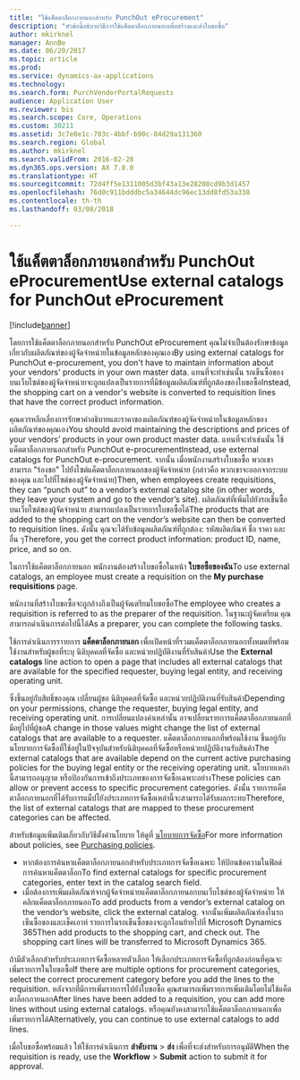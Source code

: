 ```yaml
---
title: "ใช้แค็ตตาล็อกภายนอกสำหรับ PunchOut eProcurement"
description: "หัวข้อนี้อธิบายวิธีการใช้แค็ตตาล็อกภายนอกเพื่อสร้างและส่งใบขอซื้อ"
author: mkirknel
manager: AnnBe
ms.date: 06/20/2017
ms.topic: article
ms.prod: 
ms.service: dynamics-ax-applications
ms.technology: 
ms.search.form: PurchVendorPortalRequests
audience: Application User
ms.reviewer: bis
ms.search.scope: Core, Operations
ms.custom: 30211
ms.assetid: 3c7e0e1c-703c-4bbf-b90c-84d29a131360
ms.search.region: Global
ms.author: mkirknel
ms.search.validFrom: 2016-02-28
ms.dyn365.ops.version: AX 7.0.0
ms.translationtype: HT
ms.sourcegitcommit: 72d4ff5e1311005d3bf43a13e28208cd9b3d1457
ms.openlocfilehash: 76d0c911bdddbc5a34644dc96ec13dd8fd53a338
ms.contentlocale: th-th
ms.lasthandoff: 03/08/2018

---
```


# <a name="use-external-catalogs-for-punchout-eprocurement"></a><span data-ttu-id="c04e8-103">ใช้แค็ตตาล็อกภายนอกสำหรับ PunchOut eProcurement</span><span class="sxs-lookup"><span data-stu-id="c04e8-103">Use external catalogs for PunchOut eProcurement</span></span>

[!include[banner](../includes/banner.md)]

<span data-ttu-id="c04e8-104">โดยการใช้แค็ตตาล็อกภายนอกสำหรับ PunchOut eProcurement คุณไม่จำเป็นต้องรักษาข้อมูลเกี่ยวกับผลิตภัณฑ์ของผู้จัดจำหน่ายในข้อมูลหลักของคุณเอง</span><span class="sxs-lookup"><span data-stu-id="c04e8-104">By using external catalogs for PunchOut e-procurement, you don't have to maintain information about your vendors' products in your own master data.</span></span> <span data-ttu-id="c04e8-105">แทนที่จะทำเช่นนั้น รถเข็นซื้อของบนเว็บไซต์ของผู้จัดจำหน่ายจะถูกแปลงเป็นรายการที่มีข้อมูลผลิตภัณฑ์ที่ถูกต้องของใบขอซื้อ</span><span class="sxs-lookup"><span data-stu-id="c04e8-105">Instead, the shopping cart on a vendor's website is converted to requisition lines that have the correct product information.</span></span> 

<span data-ttu-id="c04e8-106">คุณควรหลีกเลี่ยงการรักษาคำอธิบายและราคาของผลิตภัณฑ์ของผู้จัดจำหน่ายในข้อมูลหลักของผลิตภัณฑ์ของคุณเอง</span><span class="sxs-lookup"><span data-stu-id="c04e8-106">You should avoid maintaining the descriptions and prices of your vendors’ products in your own product master data.</span></span> <span data-ttu-id="c04e8-107">แทนที่จะทำเช่นนั้น ใช้แค็ตตาล็อกภายนอกสำหรับ PunchOut e-procurement</span><span class="sxs-lookup"><span data-stu-id="c04e8-107">Instead, use external catalogs for PunchOut e-procurement.</span></span> <span data-ttu-id="c04e8-108">จากนั้น เมื่อพนักงานสร้างใบขอซื้อ พวกเขาสามารถ "ร้องขอ" ไปยังไซต์แค็ตตาล็อกภายนอกของผู้จัดจำหน่าย (กล่าวคือ พวกเขาจะออกจากระบบของคุณ และไปที่ไซต์ของผู้จัดจำหน่าย)</span><span class="sxs-lookup"><span data-stu-id="c04e8-108">Then, when employees create requisitions, they can “punch out” to a vendor’s external catalog site (in other words, they leave your system and go to the vendor’s site).</span></span> <span data-ttu-id="c04e8-109">ผลิตภัณฑ์ที่เพิ่มไปยังรถเข็นซื้อบนเว็บไซต์ของผู้จัดจำหน่าย สามารถแปลงเป็นรายการใบขอซื้อได้</span><span class="sxs-lookup"><span data-stu-id="c04e8-109">The products that are added to the shopping cart on the vendor’s website can then be converted to requisition lines.</span></span> <span data-ttu-id="c04e8-110">ดังนั้น คุณจะได้รับข้อมูลผลิตภัณฑ์ที่ถูกต้อง: รหัสผลิตภัณฑ์ ชื่อ ราคา และอื่น ๆ</span><span class="sxs-lookup"><span data-stu-id="c04e8-110">Therefore, you get the correct product information: product ID, name, price, and so on.</span></span>

<span data-ttu-id="c04e8-111">ในการใช้แค็ตตาล็อกภายนอก พนักงานต้องสร้างใบขอซื้อในหน้า **ใบขอซื้อของฉัน**</span><span class="sxs-lookup"><span data-stu-id="c04e8-111">To use external catalogs, an employee must create a requisition on the **My purchase requisitions** page.</span></span>

<span data-ttu-id="c04e8-112">พนักงานที่สร้างใบขอซื้อจะถูกอ้างถึงเป็นผู้จัดเตรียมใบขอซื้อ</span><span class="sxs-lookup"><span data-stu-id="c04e8-112">The employee who creates a requisition is referred to as the preparer of the requisition.</span></span> <span data-ttu-id="c04e8-113">ในฐานะผู้จัดเตรียม คุณสามารถดำเนินการต่อไปนี้ได้</span><span class="sxs-lookup"><span data-stu-id="c04e8-113">As a preparer, you can complete the following tasks.</span></span>

<span data-ttu-id="c04e8-114">ใช้การดำเนินการราายการ **แค็ตตาล็อกภายนอก** เพื่อเปิดหน้าที่รวมแค็ตตาล็อกภายนอกทั้งหมดที่พร้อมใช้งานสำหรับผู้ขอที่ระบุ นิติบุคคลที่จัดซื้อ และหน่วยปฏิบัติงานที่รับสินค้า</span><span class="sxs-lookup"><span data-stu-id="c04e8-114">Use the **External catalogs** line action to open a page that includes all external catalogs that are available for the specified requester, buying legal entity, and receiving operating unit.</span></span>

<span data-ttu-id="c04e8-115">ซึ่งขึ้นอยู่กับสิทธิ์ของคุณ เปลี่ยนผู้ขอ นิติบุคคลที่จัดซื้อ และหน่วยปฏิบัติงานที่รับสินค้า</span><span class="sxs-lookup"><span data-stu-id="c04e8-115">Depending on your permissions, change the requester, buying legal entity, and receiving operating unit.</span></span> <span data-ttu-id="c04e8-116">การเปลี่ยนแปลงค่าเหล่านั้น อาจเปลี่ยนรายการแค็ตตาล็อกภายนอกที่มีอยู่ไปที่ผู้ขอ</span><span class="sxs-lookup"><span data-stu-id="c04e8-116">A change in those values might change the list of external catalogs that are available to a requester.</span></span> <span data-ttu-id="c04e8-117">แค็ตตาล็อกภายนอกที่พร้อมใช้งาน ขึ้นอยู่กับนโยบายการจัดซื้อที่ใช้อยู่ในปัจจุบันสำหรับนิติบุคคลที่จัดซื้อหรือหน่วยปฏิบัติงานรับสินค้า</span><span class="sxs-lookup"><span data-stu-id="c04e8-117">The external catalogs that are available depend on the current active purchasing policies for the buying legal entity or the receiving operating unit.</span></span> <span data-ttu-id="c04e8-118">นโยบายเหล่านี้สามารถอนุญาต หรือป้องกันการเข้าถึงประเภทของการจัดซื้อเฉพาะอย่าง</span><span class="sxs-lookup"><span data-stu-id="c04e8-118">These policies can allow or prevent access to specific procurement categories.</span></span> <span data-ttu-id="c04e8-119">ดังนั้น รายการแค็ตตาล็อกภายนอกที่ได้รับการแม็ปไยังประเภทการจัดซื้อเหล่านี้จะสามารถได้รับผลกระทบ</span><span class="sxs-lookup"><span data-stu-id="c04e8-119">Therefore, the list of external catalogs that are mapped to these procurement categories can be affected.</span></span>

<span data-ttu-id="c04e8-120">สำหรับข้อมูลเพิ่มเติมเกี่ยวกับวิธีตั้งค่านโยบาย ให้ดูที่ [นโยบายการจัดซื้อ](../procurement/purchase-policies.md)</span><span class="sxs-lookup"><span data-stu-id="c04e8-120">For more information about policies, see [Purchasing policies](../procurement/purchase-policies.md).</span></span>

- <span data-ttu-id="c04e8-121">หากต้องการค้นหาแค็ตตาล็อกภายนอกสำหรับประเภทการจัดซื้อเฉพาะ ให้ป้อนข้อความในฟิลด์การค้นหาแค็ตตาล็อก</span><span class="sxs-lookup"><span data-stu-id="c04e8-121">To find external catalogs for specific procurement categories, enter text in the catalog search field.</span></span>
- <span data-ttu-id="c04e8-122">เมื่อต้องการเพิ่มผลิตภัณฑ์จากผู้จัดจำหน่ายแค็ตตาล็อกภายนอกบนเว็บไซต์ของผู้จัดจำหน่าย ให้คลิกแค็ตตาล็อกภายนอก</span><span class="sxs-lookup"><span data-stu-id="c04e8-122">To add products from a vendor’s external catalog on the vendor’s website, click the external catalog.</span></span> <span data-ttu-id="c04e8-123">จากนั้นเพิ่มผลิตภัณฑ์ลงในรถเข็นซื้อของและเช็คเอาท์ รายการในรถเข็นซื้อของจะถูกโอนย้ายไปที่ Microsoft Dynamics 365</span><span class="sxs-lookup"><span data-stu-id="c04e8-123">Then add products to the shopping cart, and check out. The shopping cart lines will be transferred to Microsoft Dynamics 365.</span></span>

<span data-ttu-id="c04e8-124">ถ้ามีตัวเลือกสำหรับประเภทการจัดซื้อหลายตัวเลือก ให้เลือกประเภทการจัดซื้อที่ถูกต้องก่อนที่คุณจะเพิ่มรายการในใบขอซื้อ</span><span class="sxs-lookup"><span data-stu-id="c04e8-124">If there are multiple options for procurement categories, select the correct procurement category before you add the lines to the requisition.</span></span>
<span data-ttu-id="c04e8-125">หลังจากที่มีการเพิ่มรายการไปยังใบขอซื้อ คุณสามารถเพิ่มรายการเพิ่มเติมโดยไม่ใช้แค็ตตาล็อกภายนอก</span><span class="sxs-lookup"><span data-stu-id="c04e8-125">After lines have been added to a requisition, you can add more lines without using external catalogs.</span></span> <span data-ttu-id="c04e8-126">หรือคุณยังคงสามารถใช้แค็ตตาล็อกภายนอกเพื่อเพิ่มรายการได้</span><span class="sxs-lookup"><span data-stu-id="c04e8-126">Alternatively, you can continue to use external catalogs to add lines.</span></span>

<span data-ttu-id="c04e8-127">เมื่อใบขอซื้อพร้อมแล้ว ให้ใช้การดำเนินการ **ลำดับงาน** > **ส่ง** เพื่อที่จะส่งสำหรับการอนุมัติ</span><span class="sxs-lookup"><span data-stu-id="c04e8-127">When the requisition is ready, use the **Workflow** > **Submit** action to submit it for approval.</span></span>

